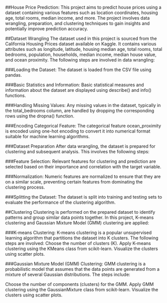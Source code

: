 ##House Price Prediction:
This project aims to predict house prices using a dataset containing various features such as location coordinates, housing age, total rooms, median income, and more. The project involves data wrangling, preparation, and clustering techniques to gain insights and potentially improve prediction accuracy.

##Dataset Wrangling
The dataset used in this project is sourced from the California Housing Prices dataset available on Kaggle. It contains various attributes such as longitude, latitude, housing median age, total rooms, total bedrooms, population, households, median income, median house value, and ocean proximity. The following steps are involved in data wrangling:

###Loading the Dataset: The dataset is loaded from the CSV file using pandas.

###Basic Statistics and Information: Basic statistical measures and information about the dataset are displayed using describe() and info() functions.

###Handling Missing Values: Any missing values in the dataset, typically in the total_bedrooms column, are handled by dropping the corresponding rows using the dropna() function.

###Encoding Categorical Feature: The categorical feature ocean_proximity is encoded using one-hot encoding to convert it into numerical format suitable for machine learning algorithms.

###Dataset Preparation
After data wrangling, the dataset is prepared for clustering and subsequent analysis. This involves the following steps:

###Feature Selection: Relevant features for clustering and prediction are selected based on their importance and correlation with the target variable.

###Normalization: Numeric features are normalized to ensure that they are on a similar scale, preventing certain features from dominating the clustering process.

###Splitting the Dataset: The dataset is split into training and testing sets to evaluate the performance of the clustering algorithm.

##Clustering
Clustering is performed on the prepared dataset to identify patterns and group similar data points together. In this project, K-means clustering and Gaussian Mixture Model (GMM) clustering are applied:

###K-means Clustering: K-means clustering is a popular unsupervised learning algorithm that partitions the dataset into K clusters. The following steps are involved:
Choose the number of clusters (K).
Apply K-means clustering using the KMeans class from scikit-learn.
Visualize the clusters using scatter plots.


###Gaussian Mixture Model (GMM) Clustering: GMM clustering is a probabilistic model that assumes that the data points are generated from a mixture of several Gaussian distributions. The steps include:

Choose the number of components (clusters) for the GMM.
Apply GMM clustering using the GaussianMixture class from scikit-learn.
Visualize the clusters using scatter plots.
